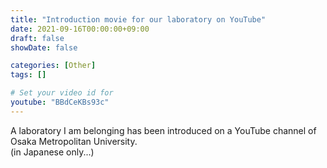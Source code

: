 ```yaml
---
title: "Introduction movie for our laboratory on YouTube"
date: 2021-09-16T00:00:00+09:00
draft: false
showDate: false

categories: [Other]
tags: []

# Set your video id for
youtube: "BBdCeKBs93c"
---
```


A laboratory I am belonging has been introduced on a YouTube channel of Osaka Metropolitan University.  
(in Japanese only...)
